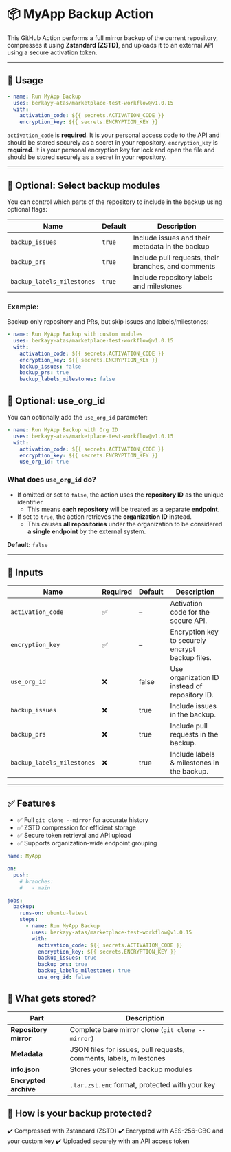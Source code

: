 # 📦 MyApp Backup Action

This GitHub Action performs a full mirror backup of the current repository, compresses it using **Zstandard (ZSTD)**, and uploads it to an external API using a secure activation token.

---

## 🚀 Usage

```yaml
- name: Run MyApp Backup
  uses: berkayy-atas/marketplace-test-workflow@v1.0.15
  with:
    activation_code: ${{ secrets.ACTIVATION_CODE }}
    encryption_key: ${{ secrets.ENCRYPTION_KEY }}
```

`activation_code` is **required**. It is your personal access code to the API and should be stored securely as a secret in your repository.
`encryption_key` is **required**. It is your personal encryption key for lock and open the file and should be stored securely as a secret in your repository.

---

## 🔧 Optional: Select backup modules

You can control which parts of the repository to include in the backup using optional flags:

| Name                       | Default | Description                                         |
| -------------------------- | ------- | --------------------------------------------------- |
| `backup_issues`            | `true`  | Include issues and their metadata in the backup     |
| `backup_prs`               | `true`  | Include pull requests, their branches, and comments |
| `backup_labels_milestones` | `true`  | Include repository labels and milestones            |

### Example:
Backup only repository and PRs, but skip issues and labels/milestones:

```yaml
- name: Run MyApp Backup with custom modules
  uses: berkayy-atas/marketplace-test-workflow@v1.0.15
  with:
    activation_code: ${{ secrets.ACTIVATION_CODE }}
    encryption_key: ${{ secrets.ENCRYPTION_KEY }}
    backup_issues: false
    backup_prs: true
    backup_labels_milestones: false
```


## 🔧 Optional: use_org_id

You can optionally add the `use_org_id` parameter:

```yaml
- name: Run MyApp Backup with Org ID
  uses: berkayy-atas/marketplace-test-workflow@v1.0.15
  with:
    activation_code: ${{ secrets.ACTIVATION_CODE }}
    encryption_key: ${{ secrets.ENCRYPTION_KEY }}
    use_org_id: true
```

### What does `use_org_id` do?
- If omitted or set to `false`, the action uses the **repository ID** as the unique identifier.
  - This means **each repository** will be treated as a separate **endpoint**.
- If set to `true`, the action retrieves the **organization ID** instead.
  - This causes **all repositories** under the organization to be considered **a single endpoint** by the external system.

**Default:** `false`

---

## 📂 Inputs

| Name                       | Required | Default | Description                                      |
| -------------------------- | -------- | ------- | ------------------------------------------------ |
| `activation_code`          | ✅        | –       | Activation code for the secure API.              |
| `encryption_key`           | ✅        | –       | Encryption key to securely encrypt backup files. |
| `use_org_id`               | ❌        | false   | Use organization ID instead of repository ID.    |
| `backup_issues`            | ❌        | true    | Include issues in the backup.                    |
| `backup_prs`               | ❌        | true    | Include pull requests in the backup.             |
| `backup_labels_milestones` | ❌        | true    | Include labels & milestones in the backup.       |


---

## ✅ Features

- ✅ Full `git clone --mirror` for accurate history
- ✅ ZSTD compression for efficient storage
- ✅ Secure token retrieval and API upload
- ✅ Supports organization-wide endpoint grouping


```yaml
name: MyApp

on:
  push:
    # branches:
    #   - main

jobs:
  backup:
    runs-on: ubuntu-latest
    steps:
      - name: Run MyApp Backup
        uses: berkayy-atas/marketplace-test-workflow@v1.0.15
        with:
          activation_code: ${{ secrets.ACTIVATION_CODE }}
          encryption_key: ${{ secrets.ENCRYPTION_KEY }}
          backup_issues: true
          backup_prs: true
          backup_labels_milestones: true
          use_org_id: false
```

## 📁 What gets stored?

| Part                  | Description                                                        |
| --------------------- | ------------------------------------------------------------------ |
| **Repository mirror** | Complete bare mirror clone (`git clone --mirror`)                  |
| **Metadata**          | JSON files for issues, pull requests, comments, labels, milestones |
| **info.json**         | Stores your selected backup modules                                |
| **Encrypted archive** | `.tar.zst.enc` format, protected with your key                     |

##  🔑 How is your backup protected?

✔️ Compressed with Zstandard (ZSTD)
✔️ Encrypted with AES-256-CBC and your custom key
✔️ Uploaded securely with an API access token



